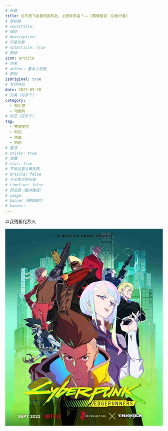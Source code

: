 ```yaml
---
# 标题
title: 论不放飞自我的扳机社，上限有多高？——《赛博朋克：边缘行者》
# 短标题
# shortTitle: 
# 描述
# description: 
# 不是文章
# notArticle: true
# 图标
icon: article
# 作者
# author: 基本上无害
# 原创
isOriginal: true
# 写作时间
date: 2022-09-28
# 分类（可多个）
category:
  - 观后感
  - 动画片
# 标签（可多个）
tag:
  - 赛博朋克
  - 科幻
  - 热血
  - 悲剧
# 置顶
# sticky: true
# 收藏
# star: true
# 不添加至文章列表
# article: false
# 不添加至时间线
# timeline: false
# 预览图（绝对路径）
# image: 
# banner（横幅图片）
# banner: 
---
```


以我残躯化烈火

<!-- more -->

![动画封面](./img/cyberpunk_2.jpeg)